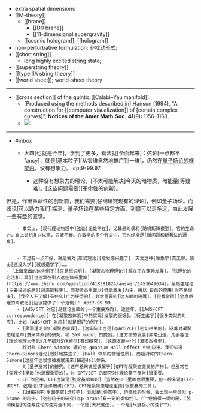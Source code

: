 - extra spatial dimensions
- [[M-theory]]
    - [[brane]]
        - [[D0 brane]]
        - [[11-dimensional supergravity]]
    - [[cosmic hologram]]; [[hologram]]
- non-perturbative formulation: 非扰动形式; 
- [[short string]]
    - long highly excited string state; 
- [[superstring theory]]
- [[type IIA string theory]]
- [[world sheet]]; world-sheet theory
- ---
- [[cross section]] of the quintic [[Calabi–Yau manifold]].
    - [Produced using the methods described in] Hanson (1994), "A construction for [[computer visualization]] of [certain complex curves]", __Notices of the Amer.Math.Soc.__ **41**(9): 1156–1163.
    - ![](https://firebasestorage.googleapis.com/v0/b/firescript-577a2.appspot.com/o/imgs%2Fapp%2FXELiu-NovaKG%2F5QEAqi-lbw.png?alt=media&token=99430d88-f683-4058-805f-216d7964f44a)
- ---
- #inbox
    - 大四[也就是今年]，学到了更多，看法就[全面起来]：弦论[一点都不 fancy]，就是[基本粒子][从零维自然地推广到一维]，仍然在[量子场论的框架内](https://zhuanlan.zhihu.com/p/398488911)，没有想象力。 #pt9-99.97


        - 这种没有想象力的理论，[不太可能解决]今天的暗物质，暗能量[等疑难]。[这些问题需要][革命性的创新]。

但是，作出革命性的创新前，我们需要[仔细研究现有的理论]，例如量子场论。而弦论[可以助力我们]探测，量子场论在某些特定方面，到底可以走多远，由此发展一些有益的直觉。


        - 事实上，[现代理论物理中]弦论[无处不在]，尤其是对偶和[随机矩阵模型]。它的生命力，自上世纪复兴以来，只盛不衰。在数学的多个分支中，它也经常是[新问题和新看法的源泉]。


        - 不过有一点不好，就是我对[形式理论][愈发感兴趣了]，天文这种[唯象学]真无聊，硕士[还没入学][就想退学了]……
    - [上面举出的这些例子][只是想说明]，[凝聚态物理理论][现在正在蓬勃发展]，[弦理论的方法和工具][也逐渐在引入这些体系里面](https://www.zhihu.com/question/418381824/answer/1453649634)。虽然弦理论[主要描述的是][超高能粒子]，而凝聚态里面以[低能激发]为主，所以 目前的应用[尚不是很多]，[我个人不了解]有什么[广为接受的]，非常重要的[这方面的进展]。[但我觉得][全息原理的离散化][应该提供了一个范例]： #pt7-99.99
        - [AdS/CFT 对应]是弦论里面的[一个重要方向]，这些年，[[AdS/CFT correspondence]] 在[凝聚态体系]中的实现[发展的很好]。[衍生出了][很多类似的对应]，比如 [AdS/CMT 对应][就是很好的例子]。
        - [黑洞理论]的[凝聚态实现]。[这实际上也是]与AdS/CFT[密切相关的]。随着对凝聚态理论中[费米体系]的研究，和 SYK model 的提出，[这方面的发展]非常迅速。几乎各位[理论物理大佬]这几年都对SYK模型[有过研究]。[这原本是一个][凝聚态模型]。
        - 超对称 Chern-Simons 理论在 quantum Hall effect 中的应用。我们知道Chern-Simons理论[很好地描述了] [Hall 体系的物理性质]，而超对称的Chern-Simons[这些年也慢慢被发展用来]描述Hall体系。
        - 对[量子反常]的研究。[这严格来说应该属于][QFT与凝聚态交叉的产物]。但反常在[弦理论]里面[也是很重要的]，对 SPT/SET 的研究对[理论量子反常]很重要。
        - CFT的应用，CFT也算是[弦论基础知识]（当然在QFT里面也很重要，但一般来说QFT不讲CFT，弦理论[才会详细讲]CFT）。CFT是凝聚态理论里面[很重要的工具]。
        - [2d拓扑序]里面研究[点粒子]，这就是[任意子]，但高维的时候，会出现一些类似 p-brane 的粒子，[这些粒子的研究]与p-brane[有一定的类似性]。（^^但值得一提的是，[弦网模型]的弦与弦论的弦完全不同，一个是[大尺度弦]，一个是[尺度极小的弦]^^）。
